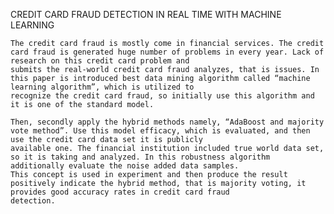 CREDIT CARD FRAUD DETECTION IN REAL TIME WITH MACHINE LEARNING

    The credit card fraud is mostly come in financial services. The credit card fraud is generated huge number of problems in every year. Lack of research on this credit card problem and 
    submits the real-world credit card fraud analyzes, that is issues. In this paper is introduced best data mining algorithm called “machine learning algorithm”, which is utilized to 
    recognize the credit card fraud, so initially use this algorithm and it is one of the standard model. 
    
    Then, secondly apply the hybrid methods namely, “AdaBoost and majority vote method”. Use this model efficacy, which is evaluated, and then use the credit card data set it is publicly 
    available one. The financial institution included true world data set, so it is taking and analyzed. In this robustness algorithm additionally evaluate the noise added data samples. 
    This concept is used in experiment and then produce the result positively indicate the hybrid method, that is majority voting, it provides good accuracy rates in credit card fraud 
    detection.
